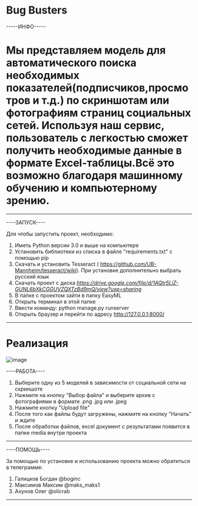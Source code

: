 # Bug Busters

-----ИНФО-----
# Мы представляем модель для автоматического поиска необходимых показателей(подписчиков,просмотров и т.д.) по скриншотам или фотографиям страниц социальных сетей. Используя наш сервис, пользователь с легкостью сможет получить необходимые данные в формате Excel-таблицы.Всё это возможно благодаря машинному обучению и компьютерному зрению.
--------------


----ЗАПУСК----


Для чтобы запустить проект, необходимо:
1) Иметь Python версии 3.0 и выше на компьютере
2) Установить библиотеки из списка в файле "requirements.txt" с помощью pip
3) Скачать и установить Tesseract ( https://github.com/UB-Mannheim/tesseract/wiki). При установке дополнительно выбрать русский язык
4) Скачать проект с диска *https://drive.google.com/file/d/1AQtr5LiZ-GUNL6bXkCGGUVZQXTzBd9mQ/view?usp=sharing*
5) В папке с проектом зайти в папку EasyML
6) Открыть терминал в этой папке
7) Ввести команду: python manage.py runserver
8) Открыть браузер и перейти по адресу http://127.0.0.1:8000/
--------------


# Реализация

![image](https://github.com/maksimov-m/bug_bustersML/assets/25037328/5d25c3e8-312d-4389-8319-55cf15c4a77d)


----РАБОТА----


1) Выберите одну из 5 моделей в зависимости от социальной сети на скриншоте
2) Нажмите на кнопку "Выбор файла" и выберите архив с фотографиями в формате .png .jpg или .jpeg
3) Нажмите кнопку "Upload file"
4) После того как файлы будут загружены, нажмите на кнопку "Начать" и ждите
5) После обработки файлов, excel документ с результатами появится в папке media внутри проекта
--------------


----ПОМОЩЬ----


За помощью по установке и использованию проекта можно обратиться в телеграмме:
1) Галицков Богдан @boginc
2) Максимов Максим @maks_maks1
3) Ахунов Олег @olicrab
--------------
